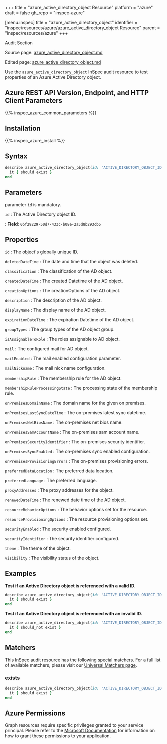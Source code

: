 +++
title = "azure_active_directory_object Resource"
platform = "azure"
draft = false
gh_repo = "inspec-azure"

[menu.inspec]
title = "azure_active_directory_object"
identifier = "inspec/resources/azure/azure_active_directory_object Resource"
parent = "inspec/resources/azure"
+++

<div class="admonition-note">
<p class="admonition-note-title">Audit Section</p>
<div class="admonition-note-text">
<p>Source page: <a href="https://github.com/inspec/inspec-azure/blob/main/docs/resources/azure_active_directory_object.md">azure_active_directory_object.md</a></p>
<p>Edited page: <a href="https://github.com/ianmadd/inspec-azure/blob/im/hugo/docs-chef-io/content/inspec/resources/azure_active_directory_object.md">azure_active_directory_object.md</a></p>
</div>
</div>



Use the `azure_active_directory_object` InSpec audit resource to test properties of an Azure Active Directory object.

## Azure REST API Version, Endpoint, and HTTP Client Parameters

{{% inspec_azure_common_parameters %}}

## Installation

{{% inspec_azure_install %}}

## Syntax

```ruby
describe azure_active_directory_object(id: 'ACTIVE_DIRECTORY_OBJECT_ID') do
  it { should exist }
end
```

## Parameters

parameter `id` is mandatory.

`id`
: The Active Directory object ID.

: **Field**: `0bf29229-50d7-433c-b08e-2a5d8b293cb5`

## Properties

`id`
: The object's globally unique ID.

`deletedDateTime`
: The date and time that the object was deleted.

`classification`
: The classification of the AD object.

`createdDateTime`
: The created Datetime of the AD object.

`creationOptions`
: The creationOptions of the AD object.

`description`
: The description of the AD object.

`displayName`
: The display name of the AD object.

`expirationDateTime`
: The expiration Datetime of the AD object.

`groupTypes`
: The group types of the AD object group.

`isAssignableToRole`
: The roles assignable to AD object.

`mail`
: The configured mail for AD object.

`mailEnabled`
: The mail enabled configuration parameter.

`mailNickname`
: The mail nick name configuration.

`membershipRule`
: The membership rule for the AD object.

`membershipRuleProcessingState`
: The processing state of the membership rule.

`onPremisesDomainName`
: The domain name for the given on premises.

`onPremisesLastSyncDateTime`
: The on-premises latest sync datetime.

`onPremisesNetBiosName`
: The on-premises net bios name.

`onPremisesSamAccountName`
: The on-premises sam account name.

`onPremisesSecurityIdentifier`
: The on-premises security identifier.

`onPremisesSyncEnabled`
: The on-premises sync enabled configuration.

`onPremisesProvisioningErrors`
: The on-premises provisioning errors.

`preferredDataLocation`
: The preferred data location.

`preferredLanguage`
: The preferred language.

`proxyAddresses`
: The proxy addresses for the object.

`renewedDateTime`
: The renewed date time of the AD object.

`resourceBehaviorOptions`
: The behavior options set for the resource.

`resourceProvisioningOptions`
: The resource provisioning options set.

`securityEnabled`
: The security enabled configured.

`securityIdentifier`
: The security identifier configured.

`theme`
: The theme of the object.

`visibility`
: The visibility status of the object.

## Examples

**Test if an Active Directory object is referenced with a valid ID.**

```ruby
describe azure_active_directory_object(id: 'ACTIVE_DIRECTORY_OBJECT_ID') do
  it { should exist }
end
```

**Test if an Active Directory object is referenced with an invalid ID.**

```ruby
describe azure_active_directory_object(id: 'ACTIVE_DIRECTORY_OBJECT_ID') do
  it { should_not exist }
end
```

## Matchers

This InSpec audit resource has the following special matchers. For a full list of available matchers, please visit our [Universal Matchers page](https://www.inspec.io/docs/reference/matchers/).

### exists

```ruby
describe azure_active_directory_object(id: 'ACTIVE_DIRECTORY_OBJECT_ID') do
  it { should exist }
end
```

## Azure Permissions

Graph resources require specific privileges granted to your service principal.
Please refer to the [Microsoft Documentation](https://docs.microsoft.com/en-us/azure/active-directory/develop/active-directory-integrating-applications#updating-an-application) for information on how to grant these permissions to your application.